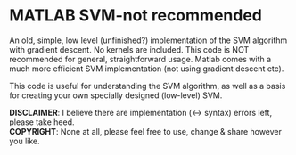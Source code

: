 # MATLAB SVM-not recommended

An old, simple, low level (unfinished?) implementation of the SVM algorithm with gradient descent. No kernels are included.
This code is NOT recommended for general, straightforward usage. Matlab comes with a much more efficient SVM implementation (not using gradient descent etc).

This code is useful for understanding the SVM algorithm, as well as a basis for creating your own specially designed (low-level) SVM.

**DISCLAIMER**: I believe there are implementation (<-> syntax) errors left, please take heed. <br>
**COPYRIGHT**: None at all, please feel free to use, change & share however you like. 
